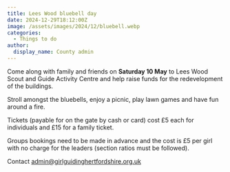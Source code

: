 ```yaml
---
title: Lees Wood bluebell day
date: 2024-12-29T18:12:00Z
image: /assets/images/2024/12/bluebell.webp
categories:
  - Things to do
author:
  display_name: County admin
---
```

Come along with family and friends on **Saturday 10 May** to Lees Wood Scout and Guide Activity Centre and help raise funds for the redevelopment of the buildings.

Stroll amongst the bluebells, enjoy a picnic, play lawn games and have fun around a fire.

Tickets (payable for on the gate by cash or card) cost £5 each for individuals and £15 for a family ticket.

Groups bookings need to be made in advance and the cost is £5 per girl with no charge for the leaders (section ratios must be followed).

Contact <admin@girlguidinghertfordshire.org.uk>
